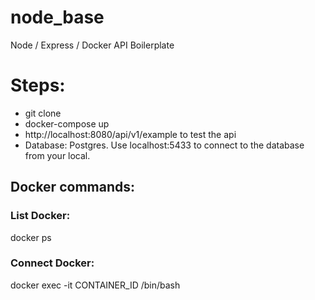 # node_base
Node / Express / Docker API Boilerplate

# Steps:
* git clone
* docker-compose up
* http://localhost:8080/api/v1/example to test the api
* Database: Postgres. Use localhost:5433 to connect to the database from your local.

## Docker commands:
### List Docker:
docker ps

### Connect Docker:
docker exec -it CONTAINER_ID /bin/bash 
